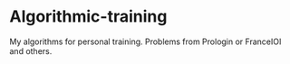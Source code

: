 # Algorithmic-training
My algorithms for personal training. Problems from Prologin or FranceIOI and others.
